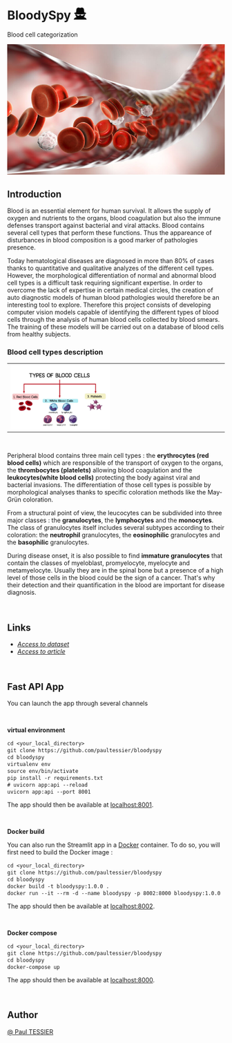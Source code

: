 # BloodySpy <img src="resources/imgs/icon_b.png" width=30>
Blood cell categorization

<img src="resources/imgs/blood_cells_in_vein.jpg" width=600>

<br/>

## Introduction

Blood is an essential element for human survival. It allows the supply of oxygen and nutrients to the organs, blood coagulation but also the immune defenses transport against bacterial and viral attacks. Blood contains several cell types that perform these functions. Thus the appareance of disturbances in blood composition is a good marker of pathologies presence.

Today hematological diseases are diagnosed in more than 80% of cases thanks to quantitative and qualitative analyzes of the different cell types. However, the morphological differentiation of normal and abnormal blood cell types is a difficult task requiring significant expertise. In order to overcome the lack of expertise in certain medical circles, the creation of auto diagnostic models of human blood pathologies would therefore be an interesting tool to explore. Therefore this project consists of developing computer vision models capable of identifying the different types of blood cells through the analysis of human blood cells collected by blood smears. The training of these models will be carried out on a database of blood cells from healthy subjects.

### Blood cell types description

<table border="0">
 <colgroup>
    <col span="1" style="width: 50%;">
    <col span="1" style="width: 50%;">
 </colgroup>
 <tr>
   <td><img src="resources/imgs/blood_cell_types.jpg" width=500></td>
  <td>
   <td><img src="resources/imgs/immature_granulocytes.gif" width=500></td>
  </td>
 </tr>
</table>
<br/>
<!-- <img src="resources/imgs/blood_cell_types.jpg" width=20>
<img src="resources/imgs/immature_granulocytes.gif" width=20> -->

Peripheral blood contains three main cell types : the **erythrocytes (red blood cells)** which are responsible of the transport of oxygen to the organs, the **thrombocytes (platelets)** allowing blood coagulation and the **leukocytes(white blood cells)** protecting the body against viral and bacterial invasions. The differentiation of those cell types is possible by morphological analyses thanks to specific coloration methods like the  May-Grün coloration.

From a structural point of view, the leucocytes can be subdivided into three major classes : the **granulocytes**, the **lymphocytes** and the **monocytes**. The class of granulocytes itself includes several subtypes according to their coloration: the **neutrophil** granulocytes, the **eosinophilic** granulocytes and the **basophilic** granulocytes.

During disease onset, it is also possible to find **immature granulocytes** that contain the classes of myeloblast, promyelocyte, myelocyte and metamyelocyte. Usually they are in the spinal bone but a presence of a high level of those cells in the blood could be the sign of a cancer. That's why their detection and their quantification in the blood are important for disease diagnosis.

<br/>

## Links

 - [*Access to dataset*](https://data.mendeley.com/datasets/snkd93bnjr/1)
 - [*Access to article*](https://www.sciencedirect.com/science/article/abs/pii/S0169260719303578?via%3Dihub)

<br/>

## Fast API App
You can launch the app through several channels

<br/>

<!-- ### Directly from this repository -->
**virtual environment**

```shell
cd <your_local_directory>
git clone https://github.com/paultessier/bloodyspy
cd bloodyspy
virtualenv env
source env/bin/activate
pip install -r requirements.txt
# uvicorn app:api --reload
uvicorn app:api --port 8001
```

The app should then be available at [localhost:8001](http://localhost:8001/docs).

<br/>

**Docker build**

You can also run the Streamlit app in a [Docker](https://www.docker.com/) container. To do so, you will first need to build the Docker image :

```shell
cd <your_local_directory>
git clone https://github.com/paultessier/bloodyspy
cd bloodyspy
docker build -t bloodyspy:1.0.0 .
docker run --it --rm -d --name bloodyspy -p 8002:8000 bloodyspy:1.0.0
```

The app should then be available at [localhost:8002](http://localhost:8002/docs).

<br/>

**Docker compose**

```shell
cd <your_local_directory>
git clone https://github.com/paultessier/bloodyspy
cd bloodyspy
docker-compose up
```

The app should then be available at [localhost:8000](http://localhost:8000/docs).

<br/>

## Author

[@ Paul TESSIER](https://github.com/paultessier)

